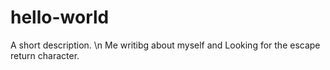 # hello-world
A short description. \n
Me writibg about myself and Looking for the escape return character.
